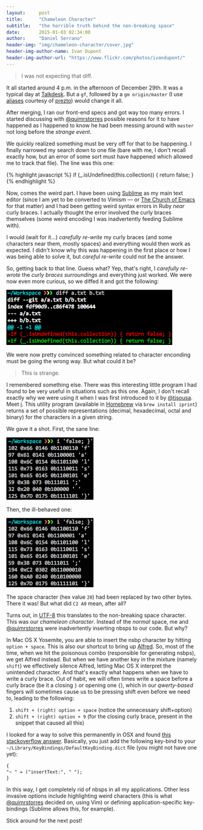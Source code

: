```yaml
---
layout:     post
title:      "Chameleon Character"
subtitle:   "the horrible truth behind the non-breaking space"
date:       2015-01-03 02:34:00
author:     "Daniel Serrano"
header-img: "img/chameleon-character/cover.jpg"
header-img-author-name: Ivan Dupont
header-img-author-url: "https://www.flickr.com/photos/ivandupont/"
---
```


> I was not expecting that diff.

It all started around 4 p.m. in the afternoon of December 29th. It was a typical day at [Talkdesk](http://www.talkdesk.com/). But a `gf`, followed by a `gm origin/master` (I use [aliases](https://github.com/sorin-ionescu/prezto/blob/master/modules/git/alias.zsh) courtesy of [prezto](https://github.com/sorin-ionescu/prezto)) would change it all.

After merging, I ran our front-end specs and got way too many errors. I started discussing with [@quimrstorres](https://twitter.com/quimrstorres) possible reasons for it to have happened as I happened to know he had been messing around with `master` not long before the *strange event*.

We quickly realized something must be very off for that to be happening. I finally narrowed my search down to one file (bare with me, I don't recall exactly how, but an error of some sort must have happened which allowed me to track that file). The line was this one:

{% highlight javascript %}
if (_.isUndefined(this.collection)) { return false; }
{% endhighlight %}

Now, comes the weird part. I have been using [Sublime](http://www.sublimetext.com/) as my main text editor (since I am yet to be converted to Vimism — or [The Church of Emacs](https://www.youtube.com/watch?v=S76pHIYx3ik) for that matter) and I had been getting weird syntax errors in Ruby *near* curly braces. I actually thought the error involved the curly braces themselves (some weird encoding I was inadvertently feeding Sublime with).

I would (wait for it...) *carefully re-write* my curly braces (and some characters near them, mostly spaces) and everything would then work as expected. I didn't know why this was happening in the first place or how I was being able to solve it, but *careful re-write* could not be the answer.

So, getting back to that line. Guess what? Yep, that's right, I *carefully re-wrote* the *curly braces surroundings* and everything just worked. We were now even more curious, so we diffed it and got the following:

![alt text](/img/chameleon-character/diff.png "The diff")

We were now pretty convinced something related to character enconding must be going the wrong way. But what could it be?

> This is strange.

I remembered something else. There was this interesting little program I had found to be very useful in situations such as this one. Again, I don't recall exactly why we were using it when I was first introduced to it by [@tjsousa](https://twitter.com/tjsousa). Meet [i](https://www.samba.org/ftp/unpacked/junkcode/i.c). This utility program (available in [Homebrew](https://github.com/Homebrew/homebrew/) via `brew install iprint`) returns a set of possible representations (decimal, hexadecimal, octal and binary) for the characters in a given string.

We gave it a shot. First, the sane line:

![alt text](/img/chameleon-character/good.png "The good")

Then, the ill-behaved one:

![alt text](/img/chameleon-character/found.png "The bad")

The space character (hex value `20`) had been replaced by two other bytes. There it was! But what did `C2 A0` mean, after all?

Turns out, in [UTF-8](http://www.utf8-chartable.de/) this translates to the non-breaking space character. This was our *chameleon character*. Instead of the *normal* space, me and [@quimrstorres](https://twitter.com/quimrstorres) were inadvertently inserting nbsps to our code. But why?

In Mac OS X Yosemite, you are able to insert the nsbp character by hitting `option + space`. This is also our shortcut to bring up [Alfred](http://www.alfredapp.com/). So, most of the time, when we hit the poisonous combo (responsible for generating nsbps), we get Alfred instead. But when we have another key in the mixture (namely `shift`) we effectively silence Alfred, letting Mac OS X interpret the unintended character. And that's exactly what happens when we have to write a curly brace. Out of habit, we will often times write a space before a curly brace (be it a closing `}` or opening one `{`), which in our *qwerty-based* fingers will sometimes cause us to be pressing shift even before we need to, leading to the following:

 1. `shift + (right) option + space` (notice the unnecessary shift+option)
 2. `shift + (right) option + 9` (for the closing curly brace, present in the snippet that caused all this)

I looked for a way to solve this permanently in OSX and found [this stackoverflow answer](http://superuser.com/a/142573). Basically, you just add the following key-bind to your `~/Library/KeyBindings/DefaultKeyBinding.dict` file (you might not have one yet):

```
{
"~ " = ("insertText:", " ");
}
```

In this way, I get completely rid of nbsps in all my applications. Other less invasive options include highlighting weird characters (this is what [@quimrstorres](https://twitter.com/quimrstorres) decided on, using Vim) or defining application-specific key-bindings (Sublime allows this, for example).

Stick around for the next post!